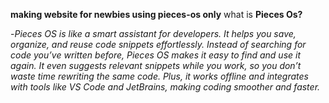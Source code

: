 **making website for newbies using pieces-os only**
what is **Pieces Os?**

-*Pieces OS is like a smart assistant for developers. It helps you save, organize, and reuse code snippets effortlessly. Instead of searching for code you’ve written before, Pieces OS makes it easy to find and use 
 it again. It even suggests relevant snippets while you work, so you don’t waste time rewriting the same code. Plus, it works offline and integrates with tools like VS Code and JetBrains, making coding smoother and 
 faster.*
